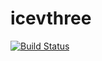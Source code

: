 # icevthree

[![Build Status](https://travis-ci.org/jgirit/icevthree.svg?branch=master)](https://travis-ci.org/jgirit/icevthree)
